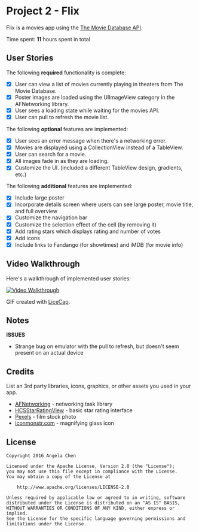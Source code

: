 # Project 2 - Flix

Flix is a movies app using the [The Movie Database API](http://docs.themoviedb.apiary.io/#).

Time spent: **11** hours spent in total

## User Stories

The following **required** functionality is complete:

- [X] User can view a list of movies currently playing in theaters from The Movie Database.
- [X] Poster images are loaded using the UIImageView category in the AFNetworking library.
- [X] User sees a loading state while waiting for the movies API.
- [X] User can pull to refresh the movie list.

The following **optional** features are implemented:

- [X] User sees an error message when there's a networking error.
- [X] Movies are displayed using a CollectionView instead of a TableView.
- [X] User can search for a movie.
- [X] All images fade in as they are loading.
- [X] Customize the UI. (included a different TableView design, gradients, etc.)

The following **additional** features are implemented:

- [X] Include large poster
- [X] Incorporate details screen where users can see large poster, movie title, and full overview
- [X] Customize the navigation bar
- [X] Customize the selection effect of the cell (by removing it)
- [X] Add rating stars which displays rating and number of votes
- [X] Add icons
- [X] Include links to Fandango (for showtimes) and iMDB (for movie info)

## Video Walkthrough

Here's a walkthrough of implemented user stories:

[![Video Walkthrough](https://img.youtube.com/vi/jtAbyCUkTmI/0.jpg)](https://www.youtube.com/watch?v=jtAbyCUkTmI)

GIF created with [LiceCap](http://www.cockos.com/licecap/).

## Notes

**ISSUES**
- Strange bug on emulator with the pull to refresh, but doesn't seem present on an actual device

## Credits

List an 3rd party libraries, icons, graphics, or other assets you used in your app.

- [AFNetworking](https://github.com/AFNetworking/AFNetworking) - networking task library
- [HCSStarRatingView](https://github.com/hsousa/HCSStarRatingView) - basic star rating interface
- [Pexels](https://www.pexels.com/photo/camera-event-live-settings-66134/) - film stock photo
- [iconmonstr.com](http://iconmonstr.com/magnifier-5/?png) - magnifying glass icon

## License

    Copyright 2016 Angela Chen

    Licensed under the Apache License, Version 2.0 (the "License");
    you may not use this file except in compliance with the License.
    You may obtain a copy of the License at

        http://www.apache.org/licenses/LICENSE-2.0

    Unless required by applicable law or agreed to in writing, software
    distributed under the License is distributed on an "AS IS" BASIS,
    WITHOUT WARRANTIES OR CONDITIONS OF ANY KIND, either express or implied.
    See the License for the specific language governing permissions and
    limitations under the License.
